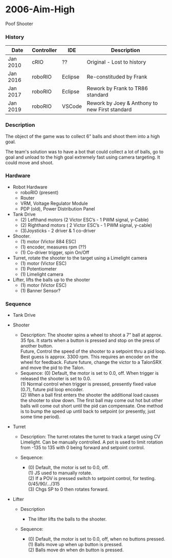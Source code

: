 # 2006-Aim-High
Poof Shooter

### History

 Date | Controller | IDE | Description
 -----|------------|-----|------------
 Jan 2010 | cRIO | ?? | Original - Lost to history
 Jan 2016 | roboRIO | Eclipse | Re-constituded by Frank
 Jan 2017 | roboRIO | Eclipse | Rework by Frank to TR86 standard
 Jan 2019 | roboRIO | VSCode | Rework by Joey & Anthony to new First standard

### Description
The object of the game was to collect 6" balls and shoot them into a high goal.

The team's solution was to have a bot that could collect a lot of balls, go to goal and unload to the high goal extremely fast using camera targeting.  It could move and shoot.

### Hardware
* Robot Hardware
    * roboRIO (present)
    * Router
    * VRM, Voltage Regulator Module
    * PDP (old), Power Distribution Panel
* Tank Drive
    * (2) Lefthand motors (2 Victor ESC’s - 1 PWM signal, y-Cable)
    * (2) Righthand motors ( 2 Victor ESC’s - 1 PWM signal, y-cable)
    * (3)Joysticks - 2 driver & 1 co-driver
* Shooter.
    * (1) motor (Victor 884 ESC)
    * (1) encoder, measures rpm (??)
    * (1) Co-driver trigger, spin On/Off
* Turret, rotate the shooter to the target using a Limelight camera
    * (1) motor (Victor ESC)
    * (1) Potentiometer
    * (1) Limelight camera
* Lifter, lifts the balls up to the shooter
    * (1) motor (Victor ESC)
    * (1) Banner Sensor?

### Sequence
* Tank Drive

* Shooter
    * Description:
The shooter spins a wheel to shoot a 7" ball at approx. 35 fps.  It starts when a button is pressed
and stop on the press of another button.  </br>
Future, Control the speed of the shooter to a setpoint thru a pid loop.  Best guess is approx.
3300 rpm.  This requires an encoder on the wheel for feedback.
Future future, change the victor to a TalonSRX and move the pid to the Talon.  </br>
  * Sequence:
(0) Default, the motor is set to 0.0, off.  When trigger is released the shooter is set to 0.0. </br>
(1) Normal control when trigger is pressed, presently fixed value (0.7), future pid loop encoder. </br>
(2) When a ball first enters the shooter the additional load causes the shooter to slow down.  The
first ball may come out hot but other balls will come out short until the pid can compensate.  One
method is to bump the speed up until back to setpoint (or presently, just some time period).

* Turret
    * Description:
        The turret rotates the turret to track a target using CV Limelight.  Can be manually controlled.  A pot is used to limit rotation from -135 to 135 with 0 being forward and setpoint control.

    * Sequence:
        * (0) Default, the motor is set to 0.0, off. </br>
        (1) JS used to manually rotate. </br>
        (2) If a POV is pressed switch to setpoint control, for testing. 0/45/90/.../315 </br>
        (3) Chgs SP to 0 then rotates forward.

* Lifter </br>
    * Description
        * The lifter lifts the balls to the shooter.

    * Sequence:
        * (0) Default, the motor is set to 0.0, off, when no buttons pressed. </br>
(1) Balls move up when up button is pressed. </br>
(2) Balls move dn when dn button is pressed.

